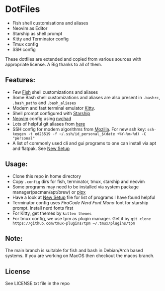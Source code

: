 # DotFiles

- Fish shell customisations and aliases
- Neovim as Editor
- Starship as shell prompt
- Kitty and Terminator config
- Tmux config
- SSH config

These dotfiles are extended and copied from various sources with appropriate license. A Big thanks to all of them.

## Features:

- Few [Fish](https://fishshell.com/) shell customizations and aliases
- Some Bash shell customizations and aliases are also present in `.bashrc`, `.bash_paths` and `.bash_aliases`
- Modern and fast terminal emulator [Kitty](https://sw.kovidgoyal.net/kitty/).
- Shell prompt configured with [Starship](https://starship.rs)
- [Neovim](https://neovim.io/) config using [nvchad](https://nvchad.com)
- Lots of helpful git aliases from [here](https://github.com/theskumar/dotfiles)
- SSH config for modern algorithms from [Mozilla](https://infosec.mozilla.org/guidelines/openssh). For new ssh key: `ssh-keygen -t ed25519 -f ~/.ssh/id_personal_$(date +%Y-%m-%d) -C "personal"`
- A list of commonly used cli and gui programs to one can install via apt and flatpak. See [New Setup](./new_setup.md)

## Usage:

- Clone this repo in home directory
- Copy `.config` dirs for fish, terminator, tmux, starship and neovim
- Some programs may need to be installed via system package manager(pacman/apt/brew) or [pipx](https://github.com/pipxproject/pipx/)
- Have a look at [New Setup](new_setup.md) file for list of programs I have found helpful
- Terminator config uses *FiraCode Nerd Font Mono* font for starship prompt. Install nerd fonts first
- For Kitty, get themes by `kitten themes`
- For tmux config, we use tpm as plugin manager. Get it by `git clone https://github.com/tmux-plugins/tpm ~/.tmux/plugins/tpm`

## Note:

The main branch is suitable for fish and bash in Debian/Arch based systems. If you are working on MacOS then checkout the macos branch.

## License

See LICENSE.txt file in the repo
